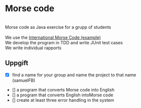 # Morse code
<br>Morse code as Java exercise for a grupp of students
<br>
<br>We use the [International Morse Code (example)](https://morsecode.world/international/morse2.html)
<br>We develop the program in TDD and write JUnit test cases
<br>We write individual rapports
 
## Uppgift
 
* [x] find a name for your group and name the project to that name (samuelFB)
* [] a program that converts Morse code into English
* [] a program that converts English intoMorse code 
* [] create at least three error handling in the system
